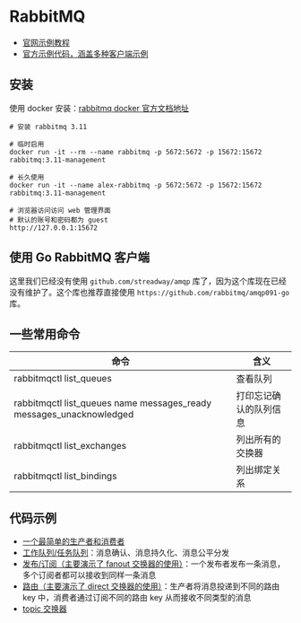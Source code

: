 # RabbitMQ

- [官网示例教程](https://www.rabbitmq.com/getstarted.html)
- [官方示例代码，涵盖多种客户端示例](https://github.com/rabbitmq/rabbitmq-tutorials)

## 安装

使用 docker 安装：[rabbitmq docker 官方文档地址](https://registry.hub.docker.com/_/rabbitmq/)

```shell
# 安装 rabbitmq 3.11

# 临时启用
docker run -it --rm --name rabbitmq -p 5672:5672 -p 15672:15672 rabbitmq:3.11-management

# 长久使用
docker run -it --name alex-rabbitmq -p 5672:5672 -p 15672:15672 rabbitmq:3.11-management

# 浏览器访问访问 web 管理界面
# 默认的账号和密码都为 guest
http://127.0.0.1:15672
```

## 使用 Go RabbitMQ 客户端

这里我们已经没有使用 `github.com/streadway/amqp` 库了，因为这个库现在已经没有维护了。这个库也推荐直接使用 `https://github.com/rabbitmq/amqp091-go` 库。

## 一些常用命令

命令 | 含义 |
--- | ---
rabbitmqctl list_queues | 查看队列
rabbitmqctl list_queues name messages_ready messages_unacknowledged | 打印忘记确认的队列信息
rabbitmqctl list_exchanges | 列出所有的交换器
rabbitmqctl list_bindings | 列出绑定关系

## 代码示例

- [一个最简单的生产者和消费者](./simple)
- [工作队列/任务队列](./task_worker)：消息确认、消息持久化、消息公平分发
- [发布/订阅（主要演示了 fanout 交换器的使用）](./publish_subscribe)：一个发布者发布一条消息，多个订阅者都可以接收到同样一条消息
- [路由（主要演示了 direct 交换器的使用）](./route)：生产者将消息投递到不同的路由 key 中，消费者通过订阅不同的路由 key 从而接收不同类型的消息
- [topic 交换器](./topic)